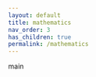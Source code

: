 ```yaml
---
layout: default
title: mathematics
nav_order: 3
has_children: true
permalink: /mathematics
---
```


main
